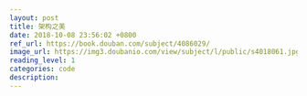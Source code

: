 ```yaml
---
layout: post
title: 架构之美
date: 2018-10-08 23:56:02 +0800
ref_url: https://book.douban.com/subject/4086029/
image_url: https://img3.doubanio.com/view/subject/l/public/s4018061.jpg
reading_level: 1
categories: code
description: 
---
```


